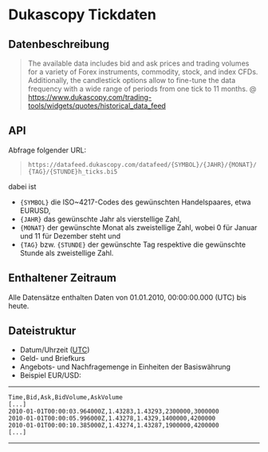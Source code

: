 # Dukascopy Tickdaten

## Datenbeschreibung

> The available data includes bid and ask prices and trading volumes for a variety of Forex instruments, commodity, stock, and index CFDs.
> Additionally, the candlestick options allow to fine-tune the data frequency with a wide range of periods from one tick to 11 months.
>@ https://www.dukascopy.com/trading-tools/widgets/quotes/historical_data_feed


## API

Abfrage folgender URL:

> `https://datafeed.dukascopy.com/datafeed/{SYMBOL}/{JAHR}/{MONAT}/{TAG}/{STUNDE}h_ticks.bi5`

dabei ist

- `{SYMBOL}` die ISO~4217-Codes des gewünschten Handelspaares, etwa EURUSD,
- `{JAHR}` das gewünschte Jahr als vierstellige Zahl,
- `{MONAT}` der gewünschte Monat als zweistellige Zahl, wobei 0 für Januar und 11 für Dezember steht und
- `{TAG}` bzw. `{STUNDE}` der gewünschte Tag respektive die gewünschte Stunde als zweistellige Zahl.

## Enthaltener Zeitraum

Alle Datensätze enthalten Daten von 01.01.2010, 00:00:00.000 (UTC) bis heute.

## Dateistruktur
- Datum/Uhrzeit ([UTC](https://de.wikipedia.org/wiki/Koordinierte_Weltzeit))
- Geld- und Briefkurs
- Angebots- und Nachfragemenge in Einheiten der Basiswährung
- Beispiel EUR/USD: 

---
    Time,Bid,Ask,BidVolume,AskVolume
    [...]
    2010-01-01T00:00:03.964000Z,1.43283,1.43293,2300000,3000000
    2010-01-01T00:00:05.996000Z,1.43278,1.4329,1400000,4200000
    2010-01-01T00:00:10.385000Z,1.43274,1.43287,1900000,4200000
    [...]
---
